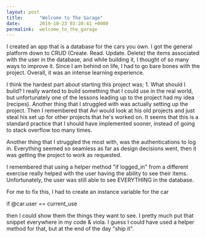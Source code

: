 ```yaml
---
layout: post
title:      "Welcome to The Garage"
date:       2019-10-23 03:20:41 +0000
permalink:  welcome_to_the_garage
---
```



I created an app that is a database for the cars you own. I got the general platform down to CRUD (Create. Read. Update. Delete) the items associated with the user in the database, and while building it, I thought of so many ways to improve it. Since I am behind on life, I had to go bare bones with the project. Overall, it was an intense learning experience. 

I think the hardest part about starting this project was; 1. What should I build? I really wanted to build something that I could use in the real world, but unfortunately one of the lessons leading up to the project had my idea (recipes). Another thing that I struggled with was actually setting up the project. Then I remembered that Avi would look at his old projects and just steal his set up for other projects that he's worked on. It seems that this is a standard practice that I should have implemented sooner, instead of going to stack overflow too many times. 

Another thing that I struggled the most with, was the authentications to log in. Everything seemed so seamless as far as design decisions went, then it was getting the project to work as requested. 

I remembered that using a helper method "if logged_in" from a different exercise really helped with the user having the ability to see their items. Unfortunately, the user was still able to see EVERYTHING in the database. 

For me to fix this, I had to create an instance variable for the car 

if @car.user == current_use 

then I could show them the things they want to see. I pretty much put that snippet everywhere in my code & viola. I guess I could have used a helper method for that, but at the end of the day "ship it". 
